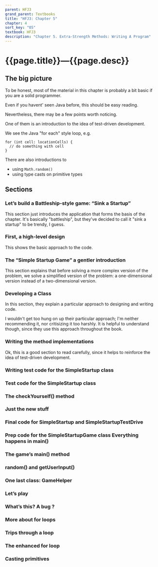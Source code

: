 ```yaml
---
parent: HFJ3
grand_parent: Textbooks
title: "HFJ3: Chapter 5"
chapter: 4
sort_key: "05"
textbook: HFJ3
description: "Chapter 5. Extra-Strength Methods: Writing A Program"
---
```


# {{page.title}}—{{page.desc}}

## The big picture

To be honest, most of the material in this chapter is probably a bit basic if you are a solid programmer.

Even if you havent' seen Java before, this should be easy reading.

Nevertheless, there may be a few points worth noticing.

One of them is an introduction to the idea of test-driven development.

We see the Java "for each" style loop, e.g.

```
for (int cell: locationCells) {
  // do something with cell
}
```

There are also introductions to 
* using `Math.random()`
* using type casts on primitive types

## Sections

### Let’s build a Battleship-style game: “Sink a Startup”

This section just introduces the application that forms the basis of the chapter.  It's basically "battleship", but they've decided to call it "sink a startup" to be trendy, I guess.

### First, a high-level design

This shows the basic approach to the code.

### The “Simple Startup Game” a gentler introduction

This section explains that before solving a more complex version of the problem, we solve a simplified version of the problem: a one-dimensional version instead of a two-dimensional version.

### Developing a Class

In this section, they explain a particular approach to designing and writing code.

I wouldn't get too hung on up their particular approach; I'm neither recommending it, nor critisizing it too harshly.  It is helpful to understand though, since they use this approach throughout the book.

### Writing the method implementations

Ok, this is a good section to read carefully, since it helps to reinforce the idea of test-driven development.

### Writing test code for the SimpleStartup class

### Test code for the SimpleStartup class

### The checkYourself() method

### Just the new stuff

### Final code for SimpleStartup and SimpleStartupTestDrive

### Prep code for the SimpleStartupGame class Everything happens in main()

### The game’s main() method

### random() and getUserInput()

### One last class: GameHelper

### Let’s play

### What’s this? A bug ?

### More about for loops

### Trips through a loop

### The enhanced for loop

### Casting primitives
